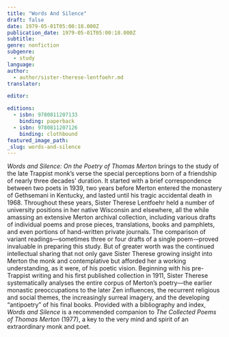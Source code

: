 ```yaml
---
title: "Words And Silence"
draft: false
date: 1979-05-01T05:00:18.000Z
publication_date: 1979-05-01T05:00:18.000Z
subtitle:
genre: nonfiction
subgenre:
  - study
language:
author:
  - author/sister-therese-lentfoehr.md
translator:

editor:

editions:
  - isbn: 9780811207133
    binding: paperback
  - isbn: 9780811207126
    binding: clothbound
featured_image_path:
_slug: words-and-silence
---
```


_Words and Silence: On the Poetry of Thomas Merton_ brings to the study of the late Trappist monk’s verse the special perceptions born of a friendship of nearly three decades’ duration. It started with a brief correspondence between two poets in 1939, two years before Merton entered the monastery of Gethsemani in Kentucky, and lasted until his tragic accidental death in 1968. Throughout these years, Sister Therese Lentfoehr held a number of university positions in her native Wisconsin and elsewhere, all the while amassing an extensive Merton archival collection, including various drafts of individual poems and prose pieces, translations, books and pamphlets, and even portions of hand-written private journals. The comparison of variant readings––sometimes three or four drafts of a single poem-–proved invaluable in preparing this study. But of greater worth was the continued intellectual sharing that not only gave Sister Therese growing insight into Merton the monk and contemplative but afforded her a working understanding, as it were, of his poetic vision. Beginning with his pre-Trappist writing and his first published collection in 1911, Sister Therese systematically analyses the entire corpus of Merton’s poetry––the earlier monastic preoccupations to the later Zen influences, the recurrent religious and social themes, the increasingly surreal imagery, and the developing “antipoetry” of his final books. Provided with a bibliography and index, _Words and Silence_ is a recommended companion to _The Collected Poems of Thomas Merton_ (1977), a key to the very mind and spirit of an extraordinary monk and poet.

